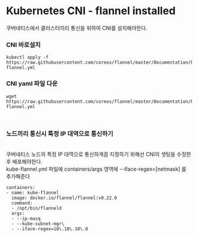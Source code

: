 # Kubernetes CNI - flannel installed

쿠버네티스에서 클러스터끼리 통신을 위하여 CNI를 설치해야한다.

### CNI 바로설치
	kubectl apply -f https://raw.githubusercontent.com/coreos/flannel/master/Documentation/kube-flannel.yml
### CNI yaml 파일 다운
	wget https://raw.githubusercontent.com/coreos/flannel/master/Documentation/kube-flannel.yml

<br>

### 노드끼리 통신시 특정 IP 대역으로 통신하기

<br>
쿠버네티스 노드의 특정 IP 대역으로 통신하게끔 지정하기 위해선 CNI의 셋팅을 수정한 후 배포해야한다.
<br>
kube-flannel.yml 파일에 containers/args 영역에 --iface-regex=[netmask] 를 추가해준다

	containers:
	- name: kube-flannel
	  image: docker.io/flannel/flannel:v0.22.0
	  command:
	  - /opt/bin/flanneld
	  args:
	  - --ip-masq
	  - --kube-subnet-mgr\
	  - --iface-regex=10\.10\.10\.0

